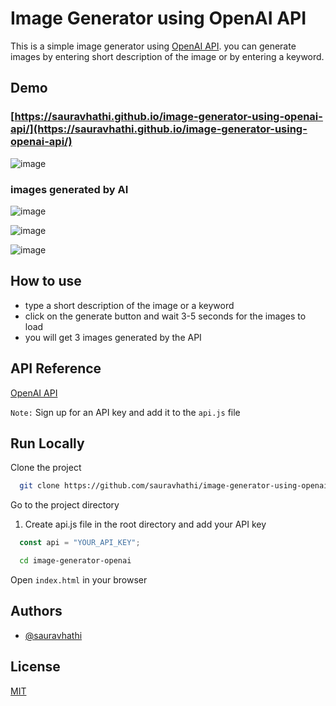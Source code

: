 # Image Generator using OpenAI API

This is a simple image generator using [OpenAI API](https://openai.com/api/). you can generate images by entering short description of the image or by entering a keyword.

## Demo

### [https://sauravhathi.github.io/image-generator-using-openai-api/](https://sauravhathi.github.io/image-generator-using-openai-api/)

![image](https://user-images.githubusercontent.com/61316762/202867475-5f95d9f8-882b-411c-af58-1a4406fe4012.png)
### images generated by AI
![image](https://user-images.githubusercontent.com/61316762/202867487-65e9fda0-f24d-46e8-b95e-4f6b4cc29199.png)

![image](https://user-images.githubusercontent.com/61316762/202919273-86aa69e3-0a09-4161-bf31-a011ae0306a4.png)

![image](https://user-images.githubusercontent.com/61316762/202919277-94c5f69e-cce1-470f-ac00-ff29db71d6dc.png)

## How to use

- type a short description of the image or a keyword
- click on the generate button and wait 3-5 seconds for the images to load
- you will get 3 images generated by the API

## API Reference

[OpenAI API](https://openai.com/api/)

`Note:` Sign up for an API key and add it to the `api.js` file

## Run Locally

Clone the project

```bash
  git clone https://github.com/sauravhathi/image-generator-using-openai-api
```

Go to the project directory

1. Create api.js file in the root directory and add your API key

```javascript
  const api = "YOUR_API_KEY";
```

```bash
  cd image-generator-openai
```

Open `index.html` in your browser

## Authors

- [@sauravhathi](https://www.github.com/sauravhathi)

## License

[MIT](https://github.com/sauravhathi/image-generator-using-openai-api/blob/master/LICENSE)

